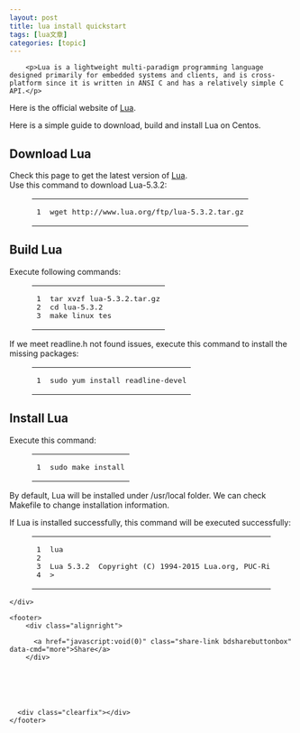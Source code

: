 ```yaml
---
layout: post
title: lua install quickstart 
tags: [lua文章]
categories: [topic]
---
```

<div class="entry">
      
      
        <p>Lua is a lightweight multi-paradigm programming language designed primarily for embedded systems and clients, and is cross-platform since it is written in ANSI C and has a relatively simple C API.</p>
<p>Here is the official website of <a href="https://www.lua.org/" target="_blank" rel="external noopener noreferrer">Lua</a>.</p>
<p>Here is a simple guide to download, build and install Lua on Centos.</p>
<h2 id="Download-Lua"><a href="#Download-Lua" class="headerlink" title="Download Lua"></a>Download Lua</h2><p>Check this page to get the latest version of <a href="https://www.lua.org/download.html" target="_blank" rel="external noopener noreferrer">Lua</a>.<br/>Use this command to download Lua-5.3.2:<br/></p><figure class="highlight bash"><table><tbody><tr><td class="gutter"><pre><span class="line">1</span><br/></pre></td><td class="code"><pre><span class="line">wget http://www.lua.org/ftp/lua-5.3.2.tar.gz</span><br/></pre></td></tr></tbody></table></figure><p></p>
<h2 id="Build-Lua"><a href="#Build-Lua" class="headerlink" title="Build Lua"></a>Build Lua</h2><p>Execute following commands:<br/></p><figure class="highlight bash"><table><tbody><tr><td class="gutter"><pre><span class="line">1</span><br/><span class="line">2</span><br/><span class="line">3</span><br/></pre></td><td class="code"><pre><span class="line">tar xvzf lua-5.3.2.tar.gz</span><br/><span class="line"><span class="built_in">cd</span> lua-5.3.2</span><br/><span class="line">make linux tes</span><br/></pre></td></tr></tbody></table></figure><p></p>
<p>If we meet readline.h not found issues, execute this command to install the missing packages:<br/></p><figure class="highlight bash"><table><tbody><tr><td class="gutter"><pre><span class="line">1</span><br/></pre></td><td class="code"><pre><span class="line">sudo yum install readline-devel</span><br/></pre></td></tr></tbody></table></figure><p></p>
<h2 id="Install-Lua"><a href="#Install-Lua" class="headerlink" title="Install Lua"></a>Install Lua</h2><p>Execute this command:<br/></p><figure class="highlight bash"><table><tbody><tr><td class="gutter"><pre><span class="line">1</span><br/></pre></td><td class="code"><pre><span class="line">sudo make install</span><br/></pre></td></tr></tbody></table></figure><p></p>
<p>By default, Lua will be installed under /usr/local folder. We can check Makefile to change installation information.</p>
<p>If Lua is installed successfully, this command will be executed successfully:<br/></p><figure class="highlight bash"><table><tbody><tr><td class="gutter"><pre><span class="line">1</span><br/><span class="line">2</span><br/><span class="line">3</span><br/><span class="line">4</span><br/></pre></td><td class="code"><pre><span class="line">lua</span><br/><span class="line"></span><br/><span class="line">Lua 5.3.2  Copyright (C) 1994-2015 Lua.org, PUC-Rio</span><br/><span class="line">&gt;</span><br/></pre></td></tr></tbody></table></figure><p></p>

      
    </div>
    
    <footer>
        <div class="alignright">
          
          <a href="javascript:void(0)" class="share-link bdsharebuttonbox" data-cmd="more">Share</a>
        </div>
        
        
  
  

        
      <div class="clearfix"></div>
    </footer>